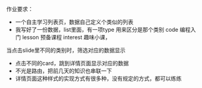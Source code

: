 


作业要求：
* 一个自主学习列表页，数据自己定义个类似的列表
* 我写好了一份数据，list里面，有一项type 用来区分是那个类别
code  编程入门
lesson  预备课程
interest  趣味小课，

当点击slide里不同的类别时，筛选对应的数据显示
* 点击不同的card，跳到详情页面显示对应的数据
* 不光是路由，把前几天的知识也串联一下
* 详情页面这种样式的实现方式有很多种，没有规定的方式，都可以练练
